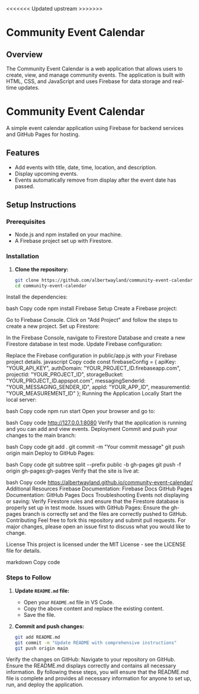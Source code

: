 <<<<<<< Updated upstream >>>>>>>
# Community Event Calendar

## Overview
The Community Event Calendar is a web application that allows users to create, view, and manage community events. The application is built with HTML, CSS, and JavaScript and uses Firebase for data storage and real-time updates.

# Community Event Calendar

A simple event calendar application using Firebase for backend services and GitHub Pages for hosting.

## Features

- Add events with title, date, time, location, and description.
- Display upcoming events.
- Events automatically remove from display after the event date has passed.

## Setup Instructions

### Prerequisites

- Node.js and npm installed on your machine.
- A Firebase project set up with Firestore.

### Installation

1. **Clone the repository:**

   ```bash
   git clone https://github.com/albertwayland/community-event-calendar.git
   cd community-event-calendar
Install the dependencies:

bash
Copy code
npm install
Firebase Setup
Create a Firebase project:

Go to Firebase Console.
Click on "Add Project" and follow the steps to create a new project.
Set up Firestore:

In the Firebase Console, navigate to Firestore Database and create a new Firestore database in test mode.
Update Firebase configuration:

Replace the Firebase configuration in public/app.js with your Firebase project details.
javascript
Copy code
const firebaseConfig = {
    apiKey: "YOUR_API_KEY",
    authDomain: "YOUR_PROJECT_ID.firebaseapp.com",
    projectId: "YOUR_PROJECT_ID",
    storageBucket: "YOUR_PROJECT_ID.appspot.com",
    messagingSenderId: "YOUR_MESSAGING_SENDER_ID",
    appId: "YOUR_APP_ID",
    measurementId: "YOUR_MEASUREMENT_ID"
};
Running the Application Locally
Start the local server:

bash
Copy code
npm run start
Open your browser and go to:

bash
Copy code
http://127.0.0.1:8080
Verify that the application is running and you can add and view events.
Deployment
Commit and push your changes to the main branch:

bash
Copy code
git add .
git commit -m "Your commit message"
git push origin main
Deploy to GitHub Pages:

bash
Copy code
git subtree split --prefix public -b gh-pages
git push -f origin gh-pages:gh-pages
Verify that the site is live at:

bash
Copy code
https://albertwayland.github.io/community-event-calendar/
Additional Resources
Firebase Documentation: Firebase Docs
GitHub Pages Documentation: GitHub Pages Docs
Troubleshooting
Events not displaying or saving: Verify Firestore rules and ensure that the Firestore database is properly set up in test mode.
Issues with GitHub Pages: Ensure the gh-pages branch is correctly set and the files are correctly pushed to GitHub.
Contributing
Feel free to fork this repository and submit pull requests. For major changes, please open an issue first to discuss what you would like to change.

License
This project is licensed under the MIT License - see the LICENSE file for details.

markdown
Copy code

### Steps to Follow

1. **Update `README.md` file:**
   - Open your `README.md` file in VS Code.
   - Copy the above content and replace the existing content.
   - Save the file.

2. **Commit and push changes:**
   ```bash
   git add README.md
   git commit -m "Update README with comprehensive instructions"
   git push origin main
Verify the changes on GitHub:
Navigate to your repository on GitHub.
Ensure the README.md displays correctly and contains all necessary information.
By following these steps, you will ensure that the README.md file is complete and provides all necessary information for anyone to set up, run, and deploy the application.
